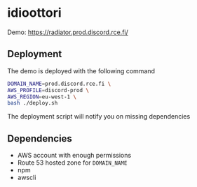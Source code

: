 # idioottori

Demo: https://radiator.prod.discord.rce.fi/

## Deployment

The demo is deployed with the following command

```sh
DOMAIN_NAME=prod.discord.rce.fi \
AWS_PROFILE=discord-prod \
AWS_REGION=eu-west-1 \
bash ./deploy.sh
```

The deployment script will notify you on missing dependencies

## Dependencies

- AWS account with enough permissions
- Route 53 hosted zone for `DOMAIN_NAME`
- npm
- awscli
